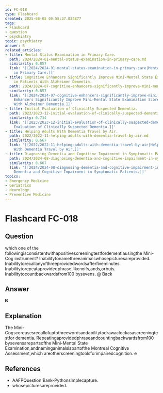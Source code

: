```yaml
---
id: FC-018
type: Flashcard
created: 2025-08-08 09:58:37.034877
tags:
- Flashcard
- question
- psychiatry
topic: psychiatry
answer: B
related_articles:
- title: Mental Status Examination in Primary Care.
  path: 2024/2024-01-mental-status-examination-in-primary-care.md
  similarity: 0.857
  link: '[[2024/2024-01-mental-status-examination-in-primary-care|Mental Status Examination
    in Primary Care.]]'
- title: Cognitive Enhancers Significantly Improve Mini-Mental State Examination Score
    in Patients With Alzheimer Dementia.
  path: 2024/2024-07-cognitive-enhancers-significantly-improve-mini-mental-state.md
  similarity: 0.857
  link: '[[2024/2024-07-cognitive-enhancers-significantly-improve-mini-mental-state|Cognitive
    Enhancers Significantly Improve Mini-Mental State Examination Score in Patients
    With Alzheimer Dementia.]]'
- title: Initial Evaluation of Clinically Suspected Dementia.
  path: 2023/2023-12-initial-evaluation-of-clinically-suspected-dementia.md
  similarity: 0.714
  link: '[[2023/2023-12-initial-evaluation-of-clinically-suspected-dementia|Initial
    Evaluation of Clinically Suspected Dementia.]]'
- title: Helping Adults With Dementia Travel by Air.
  path: 2022/2022-11-helping-adults-with-dementia-travel-by-air.md
  similarity: 0.667
  link: '[[2022/2022-11-helping-adults-with-dementia-travel-by-air|Helping Adults
    With Dementia Travel by Air.]]'
- title: Diagnosing Dementia and Cognitive Impairment in Symptomatic Patients.
  path: 2024/2024-08-diagnosing-dementia-and-cognitive-impairment-in-symptomatic.md
  similarity: 0.667
  link: '[[2024/2024-08-diagnosing-dementia-and-cognitive-impairment-in-symptomatic|Diagnosing
    Dementia and Cognitive Impairment in Symptomatic Patients.]]'
topics:
- Emergency Medicine
- Geriatrics
- Neurology
- Preventive Medicine
---
```


# Flashcard FC-018

## Question

which one of the followingisconsistentwithapositivescreeningtestfordementiausingthe Mini-Cog instrument? Inabilitytonamethreeanimalswhosepicturesareprovided. Inabilitytorecallanyofthreeprovidedwordsafterfiveminutes. Inabilitytorepeataprovidedphrase,likenoifs,ands,orbuts. Inabilitytocountbackwardsfrom100 bysevens. @ Back

## Answer

**B**

## Explanation

The Mini-Cogscoreusesrecallofuptothreewordsandabilitytodrawaclockasascreeningtestfor dementia. Repeatingaprovidedphraseandcountingbackwardsfrom100 bysevensarepartsofthe Mini-Mental State Examination,andnaminganimalsispartofthe Montreal Cognitive Assessment,which areotherscreeningtoolsforimpairedcognition. e

## References

- AAFPQuestion Bank-Pythonsimplecapture.
- whosepicturesareprovided.

